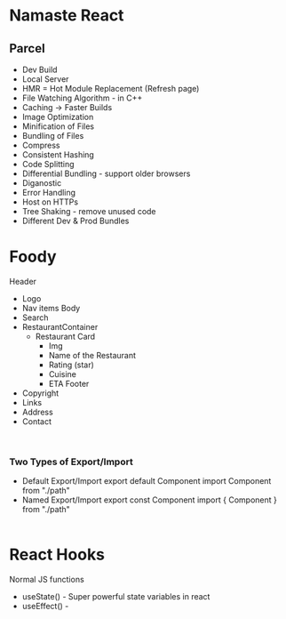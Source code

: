 # Namaste React


## Parcel
- Dev Build
- Local Server
- HMR = Hot Module Replacement (Refresh page)
- File Watching Algorithm - in C++
- Caching -> Faster Builds
- Image Optimization
- Minification of Files
- Bundling of Files
- Compress
- Consistent Hashing
- Code Splitting
- Differential Bundling - support older browsers
- Diganostic
- Error Handling
- Host on HTTPs
- Tree Shaking - remove unused code
- Different Dev & Prod Bundles


# Foody
Header
 - Logo
 - Nav items
Body
 - Search
 - RestaurantContainer
     - Restaurant Card
         - Img
         - Name of the Restaurant
         - Rating (star)
         - Cuisine
         - ETA
Footer
 - Copyright
 - Links
 - Address
 - Contact
<br>

### Two Types of Export/Import
- Default Export/Import
    export default Component
    import Component from "./path"
- Named Export/Import
    export const Component
    import { Component } from "./path"
<br><br>

# React Hooks
Normal JS functions
- useState() - Super powerful state variables in react
- useEffect() - 